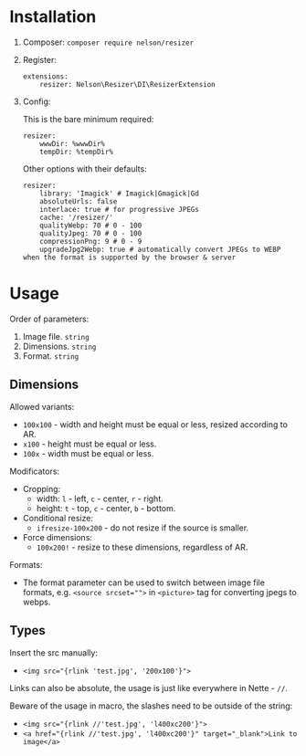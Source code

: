 # Installation

1. Composer: `composer require nelson/resizer`
2. Register:
	``` neon
	extensions:
		resizer: Nelson\Resizer\DI\ResizerExtension
	```
3. Config:

	This is the bare minimum required:
	``` neon
	resizer:
		wwwDir: %wwwDir%
		tempDir: %tempDir%
	```

	Other options with their defaults:
	``` neon
	resizer:
		library: 'Imagick' # Imagick|Gmagick|Gd
		absoluteUrls: false
		interlace: true # for progressive JPEGs
		cache: '/resizer/'
		qualityWebp: 70 # 0 - 100
		qualityJpeg: 70 # 0 - 100
		compressionPng: 9 # 0 - 9
		upgradeJpg2Webp: true # automatically convert JPEGs to WEBP when the format is supported by the browser & server
	```

# Usage

Order of parameters:

1. Image file. `string`
2. Dimensions. `string`
4. Format. `string`

## Dimensions

Allowed variants:

- `100x100` - width and height must be equal or less, resized according to AR.
- `x100` - height must be equal or less.
- `100x` - width must be equal or less.

Modificators:

- Cropping:
	- width: `l` - left, `c` - center, `r` - right.
	- height: `t` - top, `c` - center, `b` - bottom.
- Conditional resize:
	- `ifresize-100x200` - do not resize if the source is smaller.
- Force dimensions:
	- `100x200!` - resize to these dimensions, regardless of AR.

Formats:

- The format parameter can be used to switch between image file formats, e.g. `<source srcset="">` in `<picture>` tag for converting jpegs to webps.

## Types

Insert the src manually:

- `<img src="{rlink 'test.jpg', '200x100'}">`

Links can also be absolute, the usage is just like everywhere in Nette - `//`.

Beware of the usage in macro, the slashes need to be outside of the string:

- `<img src="{rlink //'test.jpg', 'l400xc200'}">`
- `<a href="{rlink //'test.jpg', 'l400xc200'}" target="_blank">Link to image</a>`
